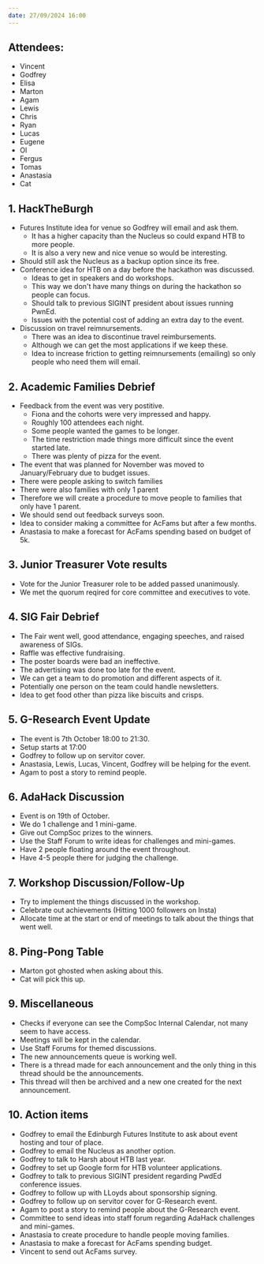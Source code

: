 ```yaml
---
date: 27/09/2024 16:00
---
```


## **Attendees:**
- Vincent
- Godfrey
- Elisa
- Marton
- Agam
- Lewis
- Chris
- Ryan
- Lucas
- Eugene
- Ol
- Fergus
- Tomas
- Anastasia
- Cat

## 1. **HackTheBurgh**
- Futures Institute idea for venue so Godfrey will email and ask them.
  - It has a higher capacity than the Nucleus so could expand HTB to more people.
  - It is also a very new and nice venue so would be interesting.
- Should still ask the Nucleus as a backup option since its free.
- Conference idea for HTB on a day before the hackathon was discussed.
  - Ideas to get in speakers and do workshops.
  - This way we don't have many things on during the hackathon so people can focus.
  - Should talk to previous SIGINT president about issues running PwnEd.
  - Issues with the potential cost of adding an extra day to the event.
- Discussion on travel reimnursements.
  - There was an idea to discontinue travel reimbursements.
  - Although we can get the most applications if we keep these.
  - Idea to increase friction to getting reimnursements (emailing) so only people who need them will email.

## 2. **Academic Families Debrief**
- Feedback from the event was very postitive.
  - Fiona and the cohorts were very impressed and happy.
  - Roughly 100 attendees each night.
  - Some people wanted the games to be longer.
  - The time restriction made things more difficult since the event started late.
  - There was plenty of pizza for the event.
- The event that was planned for November was moved to January/February due to budget issues.
- There were people asking to switch families
- There were also families with only 1 parent
- Therefore we will create a procedure to move people to families that only have 1 parent.
- We should send out feedback surveys soon.
- Idea to consider making a committee for AcFams but after a few months.
- Anastasia to make a forecast for AcFams spending based on budget of 5k.

## 3. **Junior Treasurer Vote results**
- Vote for the Junior Treasurer role to be added passed unanimously.
- We met the quorum reqired for core committee and executives to vote.

## 4. **SIG Fair Debrief**
- The Fair went well, good attendance, engaging speeches, and raised awareness of SIGs.
- Raffle was effective fundraising.
- The poster boards were bad an ineffective.
- The advertising was done too late for the event.
- We can get a team to do promotion and different aspects of it.
- Potentially one person on the team could handle newsletters.
- Idea to get food other than pizza like biscuits and crisps.

## 5. **G-Research Event Update**
- The event is 7th October 18:00 to 21:30.
- Setup starts at 17:00
- Godfrey to follow up on servitor cover.
- Anastasia, Lewis, Lucas, Vincent, Godfrey will be helping for the event.
- Agam to post a story to remind people.

## 6. **AdaHack Discussion**
- Event is on 19th of October.
- We do 1 challenge and 1 mini-game.
- Give out CompSoc prizes to the winners.
- Use the Staff Forum to write ideas for challenges and mini-games.
- Have 2 people floating around the event throughout.
- Have 4-5 people there for judging the challenge.

## 7. **Workshop Discussion/Follow-Up**
- Try to implement the things discussed in the workshop.
- Celebrate out achievements (Hitting 1000 followers on Insta)
- Allocate time at the start or end of meetings to talk about the things that went well.

## 8. **Ping-Pong Table**
- Marton got ghosted when asking about this.
- Cat will pick this up.

## 9. **Miscellaneous**
- Checks if everyone can see the CompSoc Internal Calendar, not many seem to have access.
- Meetings will be kept in the calendar.
- Use Staff Forums for themed discussions.
- The new announcements queue is working well.
- There is a thread made for each announcement and the only thing in this thread should be the announcements.
- This thread will then be archived and a new one created for the next announcement.

## 10. **Action items**
- Godfrey to email the Edinburgh Futures Institute to ask about event hosting and tour of place.
- Godfrey to email the Nucleus as another option.
- Godfrey to talk to Harsh about HTB last year.
- Godfrey to set up Google form for HTB volunteer applications.
- Godfrey to talk to previous SIGINT president regarding PwdEd conference issues.
- Godfrey to follow up with LLoyds about sponsorship signing.
- Godfrey to follow up on servitor cover for G-Research event.
- Agam to post a story to remind people about the G-Research event.
- Committee to send ideas into staff forum regarding AdaHack challenges and mini-games.
- Anastasia to create procedure to handle people moving families.
- Anastasia to make a forecast for AcFams spending budget.
- Vincent to send out AcFams survey.
